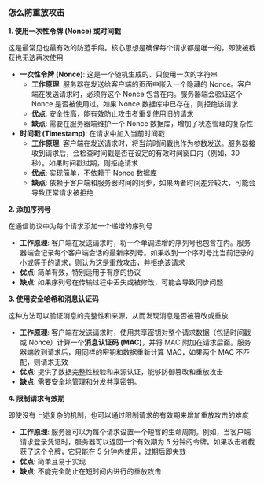 ### 怎么防重放攻击

**1. 使用一次性令牌 (Nonce) 或时间戳**

这是最常见也最有效的防范手段。核心思想是确保每个请求都是唯一的，即使被截获也无法再次使用

- **一次性令牌 (Nonce)**: 这是一个随机生成的、只使用一次的字符串
  - **工作原理**: 服务器在发送给客户端的页面中嵌入一个隐藏的 Nonce。客户端在发送请求时，必须将这个 Nonce 包含在内。服务器端会验证这个 Nonce 是否被使用过。如果 Nonce 数据库中已存在，则拒绝该请求
  - **优点**: 安全性高，能有效防止攻击者重复使用旧的请求
  - **缺点**: 需要在服务器端维护一个 Nonce 数据库，增加了状态管理的复杂性
- **时间戳 (Timestamp)**: 在请求中加入当前时间戳
  - **工作原理**: 客户端在发送请求时，将当前时间戳也作为参数发送。服务器接收到请求后，会检查时间戳是否在设定的有效时间窗口内（例如，30秒）。如果时间戳过期，则拒绝请求
  - **优点**: 实现简单，不依赖于 Nonce 数据库
  - **缺点**: 依赖于客户端和服务器时间的同步，如果两者时间差异较大，可能会导致正常请求被拒绝

**2. 添加序列号**

在通信协议中为每个请求添加一个递增的序列号

- **工作原理**: 客户端在发送请求时，将一个单调递增的序列号也包含在内。服务器端会记录每个客户端会话的最新序列号。如果收到一个序列号比当前记录的小或等于的请求，则认为这是重放攻击，并拒绝该请求
- **优点**: 简单有效，特别适用于有序的协议
- **缺点**: 如果序列号在传输过程中丢失或被修改，可能会导致同步问题

**3. 使用安全哈希和消息认证码**

这种方法可以验证消息的完整性和来源，从而发现消息是否被篡改或重放

- **工作原理**: 客户端在发送请求时，使用共享密钥对整个请求数据（包括时间戳或 Nonce）计算一个**消息认证码 (MAC)**，并将 MAC 附加在请求后面。服务器端收到请求后，用同样的密钥和数据重新计算 MAC，如果两个 MAC 不匹配，则请求无效
- **优点**: 提供了数据完整性校验和来源认证，能够防御篡改和重放攻击
- **缺点**: 需要安全地管理和分发共享密钥。

**4. 限制请求有效期**

即使没有上述复杂的机制，也可以通过限制请求的有效期来增加重放攻击的难度

- **工作原理**: 服务器可以为每个请求设置一个短暂的生命周期。例如，当客户端请求登录凭证时，服务器可以返回一个有效期为 5 分钟的令牌。如果攻击者截获了这个令牌，它只能在 5 分钟内使用，过期后即失效
- **优点**: 简单且易于实现
- **缺点**: 不能完全防止在短时间内进行的重放攻击